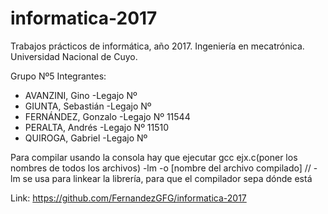 # informatica-2017

Trabajos prácticos de informática, año 2017. Ingeniería en mecatrónica. Universidad Nacional de Cuyo.

Grupo Nº5
Integrantes: 
- AVANZINI, Gino
  -Legajo Nº
- GIUNTA, Sebastián
  -Legajo Nº
- FERNÁNDEZ, Gonzalo
  -Legajo Nº 11544
- PERALTA, Andrés
  -Legajo Nº 11510
- QUIROGA, Gabriel
  -Legajo Nº

Para compilar usando la consola hay que ejecutar gcc ejx.c(poner los nombres de todos los archivos) -lm -o [nombre del archivo compilado] // -lm se usa para linkear la librería, para que el compilador sepa dónde está 

Link: https://github.com/FernandezGFG/informatica-2017
